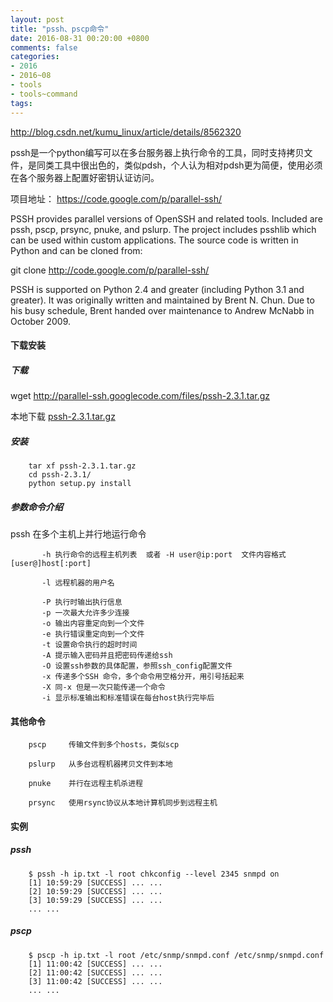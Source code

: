 ```yaml
---
layout: post
title: "pssh、pscp命令"
date: 2016-08-31 00:20:00 +0800
comments: false
categories:
- 2016
- 2016~08
- tools
- tools~command
tags:
---
```


http://blog.csdn.net/kumu_linux/article/details/8562320

pssh是一个python编写可以在多台服务器上执行命令的工具，同时支持拷贝文件，是同类工具中很出色的，类似pdsh，个人认为相对pdsh更为简便，使用必须在各个服务器上配置好密钥认证访问。

项目地址： https://code.google.com/p/parallel-ssh/

PSSH provides parallel versions of OpenSSH and related tools. Included are pssh, pscp, prsync, pnuke, and pslurp. The project includes psshlib which can be used within custom applications. The source code is written in Python and can be cloned from:

git clone http://code.google.com/p/parallel-ssh/

PSSH is supported on Python 2.4 and greater (including Python 3.1 and greater). It was originally written and maintained by Brent N. Chun. Due to his busy schedule, Brent handed over maintenance to Andrew McNabb in October 2009.


#### 下载安装

##### 下载

wget http://parallel-ssh.googlecode.com/files/pssh-2.3.1.tar.gz  

本地下载 [pssh-2.3.1.tar.gz](/download/tools/pssh-2.3.1.tar.gz)


##### 安装
```
	tar xf pssh-2.3.1.tar.gz  
	cd pssh-2.3.1/  
	python setup.py install  
```

##### 参数命令介绍


pssh   在多个主机上并行地运行命令

```
       -h 执行命令的远程主机列表  或者 -H user@ip:port  文件内容格式[user@]host[:port]

       -l 远程机器的用户名

       -P 执行时输出执行信息
       -p 一次最大允许多少连接
       -o 输出内容重定向到一个文件
       -e 执行错误重定向到一个文件
       -t 设置命令执行的超时时间
       -A 提示输入密码并且把密码传递给ssh
       -O 设置ssh参数的具体配置，参照ssh_config配置文件
       -x 传递多个SSH 命令，多个命令用空格分开，用引号括起来
       -X 同-x 但是一次只能传递一个命令
       -i 显示标准输出和标准错误在每台host执行完毕后
```

#### 其他命令

```
	pscp     传输文件到多个hosts，类似scp

	pslurp   从多台远程机器拷贝文件到本地

	pnuke    并行在远程主机杀进程

	prsync   使用rsync协议从本地计算机同步到远程主机
```

#### 实例
##### pssh

```
    $ pssh -h ip.txt -l root chkconfig --level 2345 snmpd on  
    [1] 10:59:29 [SUCCESS] ... ...  
    [2] 10:59:29 [SUCCESS] ... ...  
    [3] 10:59:29 [SUCCESS] ... ...  
    ... ...  
```

##### pscp
```
    $ pscp -h ip.txt -l root /etc/snmp/snmpd.conf /etc/snmp/snmpd.conf  
    [1] 11:00:42 [SUCCESS] ... ...  
    [2] 11:00:42 [SUCCESS] ... ...  
    [3] 11:00:42 [SUCCESS] ... ...  
    ... ...  
```

